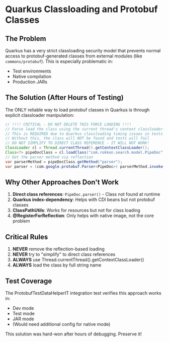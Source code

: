 # Quarkus Classloading and Protobuf Classes

## The Problem
Quarkus has a very strict classloading security model that prevents normal access to protobuf-generated classes from external modules (like `commons/protobuf`). This is especially problematic in:
- Test environments
- Native compilation
- Production JARs

## The Solution (After Hours of Testing)
The ONLY reliable way to load protobuf classes in Quarkus is through explicit classloader manipulation:

```java
// !!!! CRITICAL - DO NOT DELETE THIS FORCE LOADING !!!!
// Force load the class using the current thread's context classloader
// This is REQUIRED due to Quarkus classloading timing issues in tests
// Without this, the class will NOT be found and tests will fail
// DO NOT SIMPLIFY TO DIRECT CLASS REFERENCE - IT WILL NOT WORK!
ClassLoader cl = Thread.currentThread().getContextClassLoader();
Class<?> pipeDocClass = cl.loadClass("com.rokkon.search.model.PipeDoc");
// Get the parser method via reflection
var parserMethod = pipeDocClass.getMethod("parser");
var parser = (com.google.protobuf.Parser<PipeDoc>) parserMethod.invoke(null);
```

## Why Other Approaches Don't Work
1. **Direct class references**: `PipeDoc.parser()` - Class not found at runtime
2. **Quarkus index-dependency**: Helps with CDI beans but not protobuf classes
3. **ClassPathUtils**: Works for resources but not for class loading
4. **@RegisterForReflection**: Only helps with native image, not the core problem

## Critical Rules
1. **NEVER** remove the reflection-based loading
2. **NEVER** try to "simplify" to direct class references
3. **ALWAYS** use Thread.currentThread().getContextClassLoader()
4. **ALWAYS** load the class by full string name

## Test Coverage
The ProtobufTestDataHelperIT integration test verifies this approach works in:
- Dev mode
- Test mode  
- JAR mode
- (Would need additional config for native mode)

This solution was hard-won after hours of debugging. Preserve it!